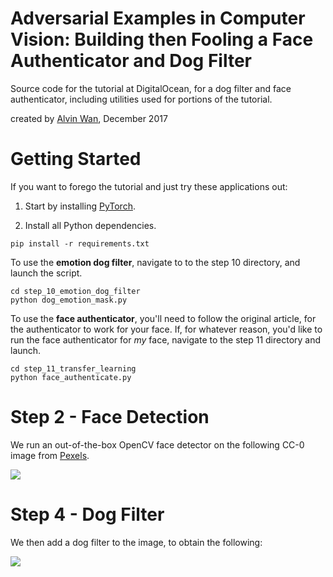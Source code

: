 # Adversarial Examples in Computer Vision: Building then Fooling a Face Authenticator and Dog Filter

Source code for the tutorial at DigitalOcean, for a dog filter and face authenticator, including utilities used for portions of the tutorial.

created by [Alvin Wan](http://alvinwan.com), December 2017

# Getting Started

If you want to forego the tutorial and just try these applications out:

1. Start by installing [PyTorch](http://pytorch.org).

2. Install all Python dependencies.

```
pip install -r requirements.txt
```

To use the **emotion dog filter**, navigate to to the step 10 directory, and launch the script.

```
cd step_10_emotion_dog_filter
python dog_emotion_mask.py
```

To use the **face authenticator**, you'll need to follow the original article, for the authenticator to work for your face. If, for whatever reason, you'd like to run the face authenticator for *my* face, navigate to the step 11 directory and launch.

```
cd step_11_transfer_learning
python face_authenticate.py
```

# Step 2 - Face Detection

We run an out-of-the-box OpenCV face detector on the following CC-0 image from [Pexels](http://pexels.com).

<img src="https://i.imgur.com/UO2hjAy.jpg">

# Step 4 - Dog Filter

We then add a dog filter to the image, to obtain the following:

<img src="https://i.imgur.com/Mu4qI7i.jpg">
